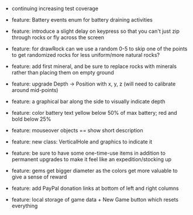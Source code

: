 * continuing increasing test coverage

* feature: Battery events enum for battery draining activities

* feature: introduce a slight delay on keypress so that you can't just zip through rocks or fly across the screen
* feature: for drawRock can we use a random 0-5 to skip one of the points to get randomized rocks for less uniform/more natural rocks?
* feature: add first mineral, and be sure to replace rocks with minerals rather than placing them on empty ground
* feature: upgrade Depth -> Position with x, y, z (will need to calibrate around mid-points)
* feature: a graphical bar along the side to visually indicate depth
* feature: color battery text yellow below 50% of max battery; red and bold below 25%
* feature: mouseover objects == show short description
* feature: new class: VerticalHole and graphics to indicate it
* feature: be sure to have some one-time-use items in addition to permanent upgrades to make it feel like an expedition/stocking up
* feature: gems get bigger diameter as the colors get more valuable to give a sense of reward

* feature: add PayPal donation links at bottom of left and right columns
* feature: local storage of game data + New Game button which resets everything
